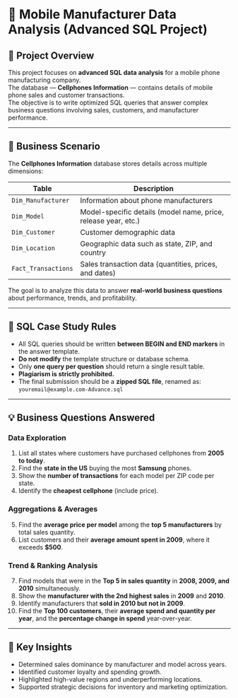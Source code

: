 # 📱 Mobile Manufacturer Data Analysis (Advanced SQL Project)

## 📘 Project Overview
This project focuses on **advanced SQL data analysis** for a mobile phone manufacturing company.  
The database — **Cellphones Information** — contains details of mobile phone sales and customer transactions.  
The objective is to write optimized SQL queries that answer complex business questions involving sales, customers, and manufacturer performance.

---

## 🧩 Business Scenario
The **Cellphones Information** database stores details across multiple dimensions:

| Table | Description |
|--------|-------------|
| `Dim_Manufacturer` | Information about phone manufacturers |
| `Dim_Model` | Model-specific details (model name, price, release year, etc.) |
| `Dim_Customer` | Customer demographic data |
| `Dim_Location` | Geographic data such as state, ZIP, and country |
| `Fact_Transactions` | Sales transaction data (quantities, prices, and dates) |

The goal is to analyze this data to answer **real-world business questions** about performance, trends, and profitability.

---

## 🧮 SQL Case Study Rules
- All SQL queries should be written **between BEGIN and END markers** in the answer template.  
- **Do not modify** the template structure or database schema.  
- Only **one query per question** should return a single result table.  
- **Plagiarism is strictly prohibited.**  
- The final submission should be a **zipped SQL file**, renamed as:  
  `youremail@example.com-Advance.sql`

---

## 💡 Business Questions Answered

### **Data Exploration**
1. List all states where customers have purchased cellphones from **2005 to today**.  
2. Find the **state in the US** buying the most **Samsung** phones.  
3. Show the **number of transactions** for each model per ZIP code per state.  
4. Identify the **cheapest cellphone** (include price).  

### **Aggregations & Averages**
5. Find the **average price per model** among the **top 5 manufacturers** by total sales quantity.  
6. List customers and their **average amount spent in 2009**, where it exceeds **$500**.  

### **Trend & Ranking Analysis**
7. Find models that were in the **Top 5 in sales quantity** in **2008, 2009, and 2010** simultaneously.  
8. Show the **manufacturer with the 2nd highest sales** in **2009** and **2010**.  
9. Identify manufacturers that **sold in 2010 but not in 2009**.  
10. Find the **Top 100 customers**, their **average spend and quantity per year**, and the **percentage change in spend** year-over-year.

---

## 🧠 Key Insights
- Determined sales dominance by manufacturer and model across years.  
- Identified customer loyalty and spending growth.  
- Highlighted high-value regions and underperforming locations.  
- Supported strategic decisions for inventory and marketing optimization.  
